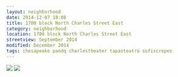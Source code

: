 ```yaml
---
layout: neighborhood
date: 2014-12-07 18:08
title: 1700 block North Charles Street East
category: neighborhood
location: 1700 block North Charles Street East
streetview: September 2014
modified: December 2014
tags: chesapeake pandq charlestheater tapasteatro sofiscrepes
---
```



<div id= "1700NCharlesE" class="sliderContainer twentytwenty-container">
 <!-- The before image is first -->
 <img src="/img/neighborhood/streetscapes_ncharleseast.png" />
 <!-- The after image is last -->
 <img src="/img/neighborhood/streetscapes_ncharleseast_mod.png" />
</div>